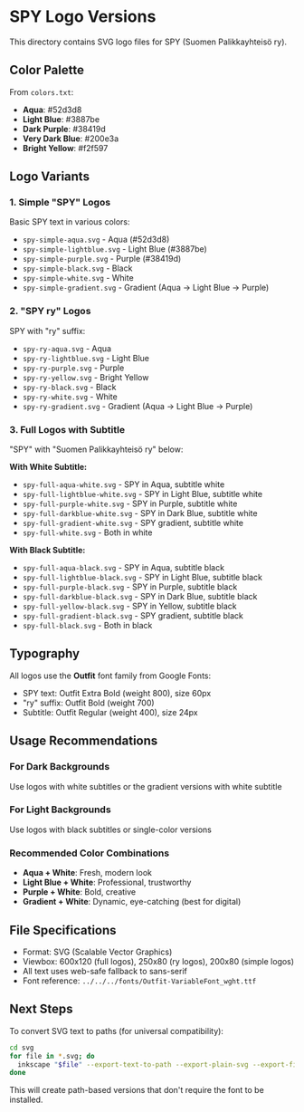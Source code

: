 # SPY Logo Versions

This directory contains SVG logo files for SPY (Suomen Palikkayhteisö ry).

## Color Palette

From `colors.txt`:
- **Aqua**: #52d3d8
- **Light Blue**: #3887be  
- **Dark Purple**: #38419d
- **Very Dark Blue**: #200e3a
- **Bright Yellow**: #f2f597

## Logo Variants

### 1. Simple "SPY" Logos
Basic SPY text in various colors:
- `spy-simple-aqua.svg` - Aqua (#52d3d8)
- `spy-simple-lightblue.svg` - Light Blue (#3887be)
- `spy-simple-purple.svg` - Purple (#38419d)
- `spy-simple-black.svg` - Black
- `spy-simple-white.svg` - White
- `spy-simple-gradient.svg` - Gradient (Aqua → Light Blue → Purple)

### 2. "SPY ry" Logos
SPY with "ry" suffix:
- `spy-ry-aqua.svg` - Aqua
- `spy-ry-lightblue.svg` - Light Blue
- `spy-ry-purple.svg` - Purple
- `spy-ry-yellow.svg` - Bright Yellow
- `spy-ry-black.svg` - Black
- `spy-ry-white.svg` - White
- `spy-ry-gradient.svg` - Gradient (Aqua → Light Blue → Purple)

### 3. Full Logos with Subtitle
"SPY" with "Suomen Palikkayhteisö ry" below:

**With White Subtitle:**
- `spy-full-aqua-white.svg` - SPY in Aqua, subtitle white
- `spy-full-lightblue-white.svg` - SPY in Light Blue, subtitle white
- `spy-full-purple-white.svg` - SPY in Purple, subtitle white
- `spy-full-darkblue-white.svg` - SPY in Dark Blue, subtitle white
- `spy-full-gradient-white.svg` - SPY gradient, subtitle white
- `spy-full-white.svg` - Both in white

**With Black Subtitle:**
- `spy-full-aqua-black.svg` - SPY in Aqua, subtitle black
- `spy-full-lightblue-black.svg` - SPY in Light Blue, subtitle black
- `spy-full-purple-black.svg` - SPY in Purple, subtitle black
- `spy-full-darkblue-black.svg` - SPY in Dark Blue, subtitle black
- `spy-full-yellow-black.svg` - SPY in Yellow, subtitle black
- `spy-full-gradient-black.svg` - SPY gradient, subtitle black
- `spy-full-black.svg` - Both in black

## Typography

All logos use the **Outfit** font family from Google Fonts:
- SPY text: Outfit Extra Bold (weight 800), size 60px
- "ry" suffix: Outfit Bold (weight 700)
- Subtitle: Outfit Regular (weight 400), size 24px

## Usage Recommendations

### For Dark Backgrounds
Use logos with white subtitles or the gradient versions with white subtitle

### For Light Backgrounds  
Use logos with black subtitles or single-color versions

### Recommended Color Combinations
- **Aqua + White**: Fresh, modern look
- **Light Blue + White**: Professional, trustworthy
- **Purple + White**: Bold, creative
- **Gradient + White**: Dynamic, eye-catching (best for digital)

## File Specifications

- Format: SVG (Scalable Vector Graphics)
- Viewbox: 600x120 (full logos), 250x80 (ry logos), 200x80 (simple logos)
- All text uses web-safe fallback to sans-serif
- Font reference: `../../../fonts/Outfit-VariableFont_wght.ttf`

## Next Steps

To convert SVG text to paths (for universal compatibility):
```bash
cd svg
for file in *.svg; do
  inkscape "$file" --export-text-to-path --export-plain-svg --export-filename="../outlined/$file"
done
```

This will create path-based versions that don't require the font to be installed.
